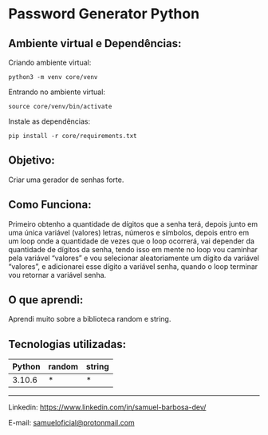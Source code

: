 # Password Generator Python
## Ambiente virtual e Dependências:
Criando ambiente virtual:
```
python3 -m venv core/venv
```

Entrando no ambiente virtual:
```
source core/venv/bin/activate
```

Instale as dependências:
```
pip install -r core/requirements.txt
```

## Objetivo:
Criar uma gerador de senhas forte.


## Como Funciona:
Primeiro obtenho a quantidade de dígitos que a senha terá,
depois junto em uma única variável (valores) letras, números e símbolos,
depois entro em um loop onde a quantidade de vezes que o loop ocorrerá,
vai depender da quantidade de dígitos da senha, tendo isso em mente
no loop vou caminhar pela variável “valores” e vou selecionar
aleatoriamente um dígito da variável “valores”, e adicionarei esse
dígito a variável senha, quando o loop terminar vou retornar a variável
senha.


## O que aprendi:
Aprendi muito sobre a biblioteca random e string.


## Tecnologias utilizadas:

 Python   | random | string
--------- | ------ | ------
   3.10.6 |    *   |    *

---
Linkedin: <https://www.linkedin.com/in/samuel-barbosa-dev/> 

E-mail: <samueloficial@protonmail.com>
